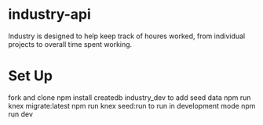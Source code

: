 # industry-api

Industry is designed to help keep track of houres worked, from individual projects to overall time spent working.



# Set Up
fork and clone
  npm install
  createdb industry_dev
to add seed data
  npm run knex migrate:latest
  npm run knex seed:run
to run in development mode
  npm run dev
